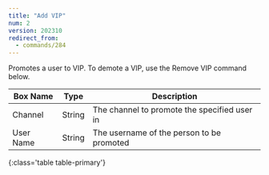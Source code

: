 ```yaml
---
title: "Add VIP"
num: 2
version: 202310
redirect_from:
  - commands/284
---
```


Promotes a user to VIP. To demote a VIP, use the Remove VIP command below.

| Box Name | Type | Description | 
|-------|--------|--------
Channel|String|The channel to promote the specified user in
User Name|String|The username of the person to be promoted
{:class='table table-primary'}
